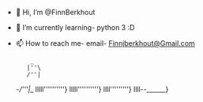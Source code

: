 - 👋 Hi, I’m @FinnBerkhout
- 🌱 I’m currently learning- python 3 :D
- 📫 How to reach me-
        email- Finnjberkhout@Gmail.com
        
        
        
          _ 
         |''\
         /''|
     _-/'''|__
lllll''''''''''}
lllll''''''''''}
llll'''''''''} 
llll--______}
